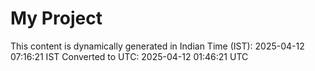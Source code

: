 # My Project

This content is dynamically generated in Indian Time (IST): 2025-04-12 07:16:21 IST
Converted to UTC: 2025-04-12 01:46:21 UTC
